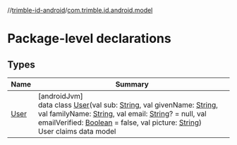 //[trimble-id-android](../../index.md)/[com.trimble.id.android.model](index.md)

# Package-level declarations

## Types

| Name | Summary |
|---|---|
| [User](-user/index.md) | [androidJvm]<br>data class [User](-user/index.md)(val sub: [String](https://kotlinlang.org/api/latest/jvm/stdlib/kotlin/-string/index.html), val givenName: [String](https://kotlinlang.org/api/latest/jvm/stdlib/kotlin/-string/index.html), val familyName: [String](https://kotlinlang.org/api/latest/jvm/stdlib/kotlin/-string/index.html), val email: [String](https://kotlinlang.org/api/latest/jvm/stdlib/kotlin/-string/index.html)? = null, val emailVerified: [Boolean](https://kotlinlang.org/api/latest/jvm/stdlib/kotlin/-boolean/index.html) = false, val picture: [String](https://kotlinlang.org/api/latest/jvm/stdlib/kotlin/-string/index.html))<br>User claims data model |
